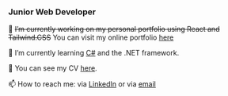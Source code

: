
### Junior Web Developer 

🔭 ~~I’m currently working on my personal portfolio using React and Tailwind.CSS~~ You can visit my online portfolio <a href="[https://github.com/michaelpitop/csharp_apps](https://react-portfolio-69024.web.app/)">here</a>

🌱 I’m currently learning <a href="https://github.com/michaelpitop/csharp_apps">C#</a> and the .NET framework.

💬 You can see my CV <a href="https://michaelpitop.tiiny.site/">here</a>.

📫 How to reach me: via <a href="https://www.linkedin.com/in/michaelpitop/">LinkedIn</a> or via <a href="mailto:michaaelpitop@outlook.com">email</a>
<!--
**michaelpitop/michaelpitop** is a ✨ _special_ ✨ repository because its `README.md` (this file) appears on your GitHub profile.

Here are some ideas to get you started:

- 🔭 I’m currently working on ...
- 🌱 I’m currently learning ...
- 👯 I’m looking to collaborate on ...
- 🤔 I’m looking for help with ...
- 💬 Ask me about ...
- 📫 How to reach me: ...
- 😄 Pronouns: ...
- ⚡ Fun fact: ...
-->
